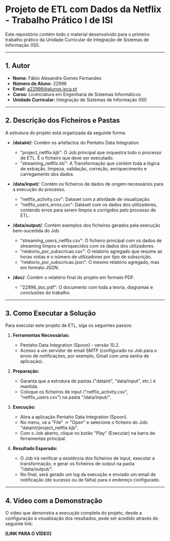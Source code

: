 # Projeto de ETL com Dados da Netflix - Trabalho Prático I de ISI

Este repositório contém todo o material desenvolvido para o primeiro trabalho prático da Unidade Curricular de Integração de Sistemas de Informação (ISI).

---

## 1. Autor

- **Nome:** Fábio Alexandre Gomes Fernandes
- **Número de Aluno:** 22996
- **Email:** a22996@alunos.ipca.pt
- **Curso:** Licenciatura em Engenharia de Sistemas Informáticos
- **Unidade Curricular:** Integração de Sistemas de Informação (ISI)

---

## 2. Descrição dos Ficheiros e Pastas

A estrutura do projeto está organizada da seguinte forma:

- **/dataint/**: Contém os artefactos do Pentaho Data Integration.
  - "project_netflix.kjb": O Job principal que orquestra todo o processo de ETL. É o ficheiro que deve ser executado.
  - "streaming_netflix.ktr": A Transformação que contém toda a lógica de extração, limpeza, validação, correção, enriquecimento e carregamento dos dados.

- **/data/input/**: Contém os ficheiros de dados de origem necessários para a execução do processo.
  - "netflix_activity.csv": Dataset com a atividade de visualização.
  - "netflix_users_erros.csv": Dataset com os dados dos utilizadores, contendo erros para serem limpos e corrigidos pelo processo de ETL.

- **/data/output/**: Contém exemplos dos ficheiros gerados pela execução bem-sucedida do Job.
  - "streaming_users_netflix.csv": O ficheiro principal com os dados de streaming limpos e enriquecidos com os dados dos utilizadores.
  - "relatorio_por_subscricao.csv": O relatório agregado que resume as horas vistas e o número de utilizadores por tipo de subscrição.
  - "relatorio_por_subscricao.json": O mesmo relatório agregado, mas em formato JSON.

- **/doc/**: Contém o relatório final do projeto em formato PDF.
  - "22996_doc.pdf": O documento com toda a teoria, diagramas e conclusões do trabalho.

---

## 3. Como Executar a Solução

Para executar este projeto de ETL, siga os seguintes passos:

1.  **Ferramentas Necessárias:**
    - Pentaho Data Integration (Spoon) - versão 10.2.
    - Acesso a um servidor de email SMTP (configurado no Job para o envio de notificações, por exemplo, Gmail com uma senha de aplicação).

2.  **Preparação:**
    - Garanta que a estrutura de pastas ("dataint", "data/input", etc.) é mantida.
    - Coloque os ficheiros de input ("netflix_activity.csv", "netflix_users.csv") na pasta "/data/input/".

3.  **Execução:**
    - Abra a aplicação Pentaho Data Integration (Spoon).
    - No menu, vá a "File" -> "Open" e selecione o ficheiro do Job: "dataint/project_netflix.kjb".
    - Com o Job aberto, clique no botão "Play" (Executar) na barra de ferramentas principal.

4.  **Resultado Esperado:**
    - O Job irá verificar a existência dos ficheiros de input, executar a transformação, e gerar os ficheiros de output na pasta "/data/output/".
    - No final, será gerado um log da execução e enviado um email de notificação (de sucesso ou de falha) para o endereço configurado.

---

## 4. Vídeo com a Demonstração

O vídeo que demonstra a execução completa do projeto, desde a configuração à visualização dos resultados, pode ser acedido através do seguinte link:

**[LINK PARA O VÍDEO]**
